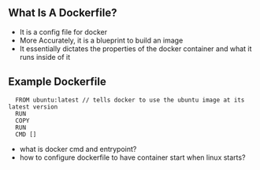 ## What Is A Dockerfile?
  - It is a config file for docker 
  - More Accurately, it is a blueprint to build an image
  - It essentially dictates the properties of the docker container and what it runs inside of it


## Example Dockerfile
  ```
    FROM ubuntu:latest // tells docker to use the ubuntu image at its latest version
    RUN
    COPY
    RUN
    CMD []
  ```
  - what is docker cmd and entrypoint?
  - how to configure dockerfile to have container start when linux starts?